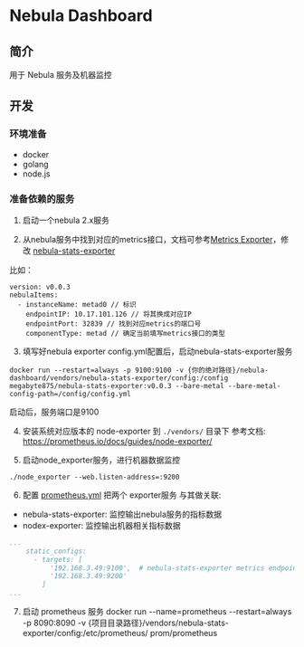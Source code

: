 # Nebula Dashboard

## 简介
用于 Nebula 服务及机器监控

## 开发

### 环境准备
- docker
- golang
- node.js

### 准备依赖的服务
1. 启动一个nebula 2.x服务

2. 从nebula服务中找到对应的metrics接口，文档可参考[Metrics Exporter](https://docs.nebula-graph.io/1.1/manual-EN/3.build-develop-and-administration/7.monitor/1.metrics-exposer/)，修改 [nebula-stats-exporter](vendors/nebula-stats-exporter/config/config.yml)

比如：
```
version: v0.0.3
nebulaItems:
  - instanceName: metad0 // 标识
    endpointIP: 10.17.101.126 // 将其换成对应IP
    endpointPort: 32839 // 找到对应metrics的端口号
    componentType: metad // 确定当前填写metrics接口的类型
```

3. 填写好nebula exporter config.yml配置后，启动nebula-stats-exporter服务
```
docker run --restart=always -p 9100:9100 -v {你的绝对路径}/nebula-dashboard/vendors/nebula-stats-exporter/config:/config megabyte875/nebula-stats-exporter:v0.0.3 --bare-metal --bare-metal-config-path=/config/config.yml
```
启动后，服务端口是9100

4. 安装系统对应版本的 node-exporter 到 `./vendors/` 目录下
   参考文档: https://prometheus.io/docs/guides/node-exporter/

5. 启动node_exporter服务，进行机器数据监控
```
./node_exporter --web.listen-address=:9200
```

6. 配置 [prometheus.yml](vendors/nebula-stats-exporter/config/prometheus.yml)
把两个 exporter服务 与其做关联:
- nebula-stats-exporter: 监控输出nebula服务的指标数据
- nodex-exporter: 监控输出机器相关指标数据

```yaml
...
    static_configs:
      - targets: [
          '192.168.3.49:9100',  # nebula-stats-exporter metrics endpoints
          '192.168.3.49:9200'
        ]
...

```

7. 启动 prometheus 服务
docker run --name=prometheus --restart=always -p 8090:8090 -v {项目目录路径}/vendors/nebula-stats-exporter/config:/etc/prometheus/ prom/prometheus
